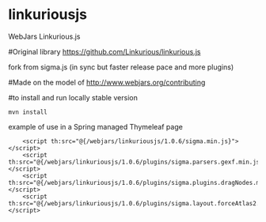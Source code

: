 # linkuriousjs
WebJars Linkurious.js

#Original library
https://github.com/Linkurious/linkurious.js

fork from sigma.js (in sync but faster release pace and more plugins)

#Made on the model of
http://www.webjars.org/contributing


#to install and run locally stable version
```
mvn install
```

example of use in a Spring managed Thymeleaf page
```
    <script th:src="@{/webjars/linkuriousjs/1.0.6/sigma.min.js}"></script>
    <script th:src="@{/webjars/linkuriousjs/1.0.6/plugins/sigma.parsers.gexf.min.js}"></script>
    <script th:src="@{/webjars/linkuriousjs/1.0.6/plugins/sigma.plugins.dragNodes.min.js}"></script>
    <script th:src="@{/webjars/linkuriousjs/1.0.6/plugins/sigma.layout.forceAtlas2.min.js}"></script>
```
